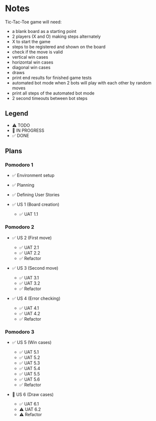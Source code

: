 # Notes
Tic-Tac-Toe game will need:
- a blank board as a starting point
- 2 players (X and O) making steps alternately
- X to start the game
- steps to be registered and shown on the board
- check if the move is valid 
- vertical win cases
- horizontal win cases
- diagonal win cases
- draws
- print end results for finished game tests
- automated bot mode when 2 bots will play with each other by random moves
- print all steps of the automated bot mode
- 2 second timeouts between bot steps

## Legend
- ⚠ TODO
- 🚧 IN PROGRESS
- ✅ DONE

## Plans
### Pomodoro 1
- ✅ Environment setup
- ✅ Planning
- ✅ Defining User Stories

- ✅ US 1 (Board creation)
  - ✅ UAT 1.1

### Pomodoro 2
- ✅ US 2 (First move)
  - ✅ UAT 2.1
  - ✅ UAT 2.2
  - ✅ Refactor

- ✅ US 3 (Second move)
  - ✅ UAT 3.1
  - ✅ UAT 3.2
  - ✅ Refactor

- ✅ US 4 (Error checking)
  - ✅ UAT 4.1
  - ✅ UAT 4.2
  - ✅ Refactor

### Pomodoro 3
- ✅ US 5 (Win cases)
  - ✅ UAT 5.1
  - ✅ UAT 5.2
  - ✅ UAT 5.3
  - ✅ UAT 5.4
  - ✅ UAT 5.5
  - ✅ UAT 5.6
  - ✅ Refactor

- 🚧 US 6 (Draw cases)
  - ✅ UAT 6.1
  - ⚠ UAT 6.2
  - ⚠ Refactor
